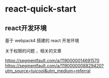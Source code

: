 # react-quick-start

## react开发环境

基于 webpack4 搭建的 react 开发环境


关于权限的问题 ，相关的文章

https://segmentfault.com/a/1190000014691570
https://segmentfault.com/a/1190000008829420?utm_source=tuicool&utm_medium=referral
